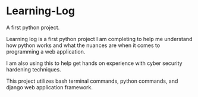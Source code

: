 # Learning-Log

A first python project.

Learning log is a first python project I am completing to help me understand how python works and what the nuances are when it comes to programming a web application.

I am also using this to help get hands on experience with cyber security hardening techniques. 

This project utilizes bash terminal commands, python commands, and django web application framework.
